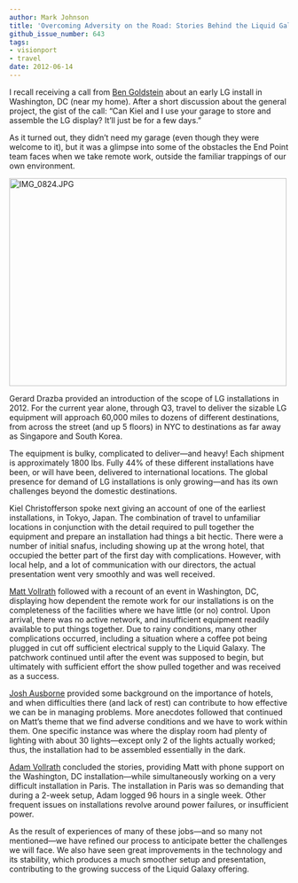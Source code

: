 ```yaml
---
author: Mark Johnson
title: 'Overcoming Adversity on the Road: Stories Behind the Liquid Galaxy'
github_issue_number: 643
tags:
- visionport
- travel
date: 2012-06-14
---
```


I recall receiving a call from [Ben Goldstein](/team/benjamin-goldstein/) about an early LG install in Washington, DC (near my home). After a short discussion about the general project, the gist of the call: “Can Kiel and I use your garage to store and assemble the LG display? It’ll just be for a few days.”

As it turned out, they didn’t need my garage (even though they were welcome to it), but it was a glimpse into some of the obstacles the End Point team faces when we take remote work, outside the familiar trappings of our own environment.

<a href="https://www.flickr.com/photos/80083124@N08/7187348439/"><img alt="IMG_0824.JPG" height="375" src="/blog/2012/06/overcoming-adversity-on-road-stories/image-0.jpeg" width="500"/></a>

Gerard Drazba provided an introduction of the scope of LG installations in 2012. For the current year alone, through Q3, travel to deliver the sizable LG equipment will approach 60,000 miles to dozens of different destinations, from across the street (and up 5 floors) in NYC to destinations as far away as Singapore and South Korea.

The equipment is bulky, complicated to deliver—​and heavy! Each shipment is approximately 1800 lbs. Fully 44% of these different installations have been, or will have been, delivered to international locations. The global presence for demand of LG installations is only growing—​and has its own challenges beyond the domestic destinations.

Kiel Christofferson spoke next giving an account of one of the earliest installations, in Tokyo, Japan. The combination of travel to unfamiliar locations in conjunction with the detail required to pull together the equipment and prepare an installation had things a bit hectic. There were a number of initial snafus, including showing up at the wrong hotel, that occupied the better part of the first day with complications. However, with local help, and a lot of communication with our directors, the actual presentation went very smoothly and was well received.

[Matt Vollrath](/team/matt-vollrath/) followed with a recount of an event in Washington, DC, displaying how dependent the remote work for our installations is on the completeness of the facilities where we have little (or no) control. Upon arrival, there was no active network, and insufficient equipment readily available to put things together. Due to rainy conditions, many other complications occurred, including a situation where a coffee pot being plugged in cut off sufficient electrical supply to the Liquid Galaxy. The patchwork continued until after the event was supposed to begin, but ultimately with sufficient effort the show pulled together and was received as a success.

[Josh Ausborne](/team/josh-ausborne/) provided some background on the importance of hotels, and when difficulties there (and lack of rest) can contribute to how effective we can be in managing problems. More anecdotes followed that continued on Matt’s theme that we find adverse conditions and we have to work within them. One specific instance was where the display room had plenty of lighting with about 30 lights—​except only 2 of the lights actually worked; thus, the installation had to be assembled essentially in the dark.

[Adam Vollrath](/blog/authors/adam-vollrath/) concluded the stories, providing Matt with phone support on the Washington, DC installation—​while simultaneously working on a very difficult installation in Paris. The installation in Paris was so demanding that during a 2-week setup, Adam logged 96 hours in a single week. Other frequent issues on installations revolve around power failures, or insufficient power.

As the result of experiences of many of these jobs—​and so many not mentioned—​we have refined our process to anticipate better the challenges we will face. We also have seen great improvements in the technology and its stability, which produces a much smoother setup and presentation, contributing to the growing success of the Liquid Galaxy offering.
